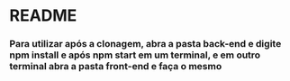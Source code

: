 # README

### Para utilizar após a clonagem, abra a pasta back-end e digite npm install e após npm start em um terminal, e em outro terminal abra a pasta front-end e faça o mesmo